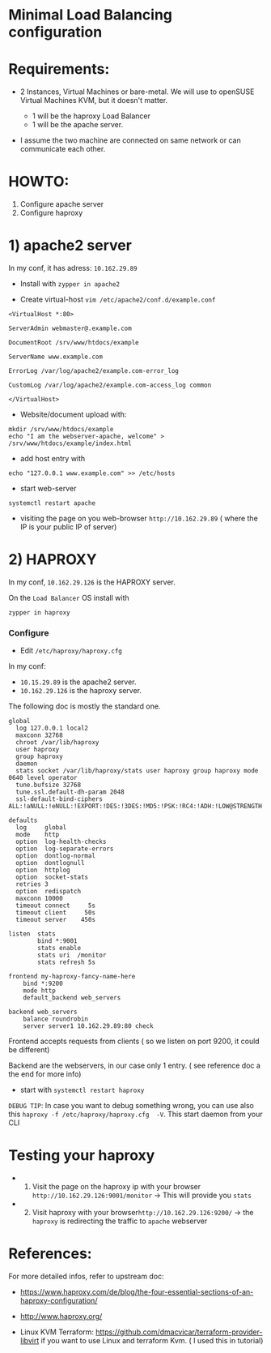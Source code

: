 # Minimal Load Balancing configuration

# Requirements:

- 2 Instances, Virtual Machines or bare-metal. We will use to openSUSE Virtual Machines KVM, but it doesn't matter.
  * 1 will be  the haproxy Load Balancer
  * 1 will be the apache server. 

- I assume the two machine are connected on same network or can communicate each other. 


# HOWTO:

1) Configure apache server
2) Configure haproxy

# 1) apache2 server 

In my conf, it has adress: `10.162.29.89`

* Install with `zypper in apache2`

* Create virtual-host `vim /etc/apache2/conf.d/example.conf`

```
<VirtualHost *:80>

ServerAdmin webmaster@.example.com

DocumentRoot /srv/www/htdocs/example

ServerName www.example.com

ErrorLog /var/log/apache2/example.com-error_log

CustomLog /var/log/apache2/example.com-access_log common

</VirtualHost>
```

* Website/document upload with:

```
mkdir /srv/www/htdocs/example
echo "I am the webserver-apache, welcome" > /srv/www/htdocs/example/index.html
```

* add host entry with 
```
echo "127.0.0.1 www.example.com" >> /etc/hosts
```

* start web-server
```
systemctl restart apache
```

* visiting the page on you web-browser `http://10.162.29.89` ( where the IP is your public IP of server)

# 2) HAPROXY  

In my conf, `10.162.29.126` is the HAPROXY server.

On the `Load Balancer` OS install with

```
zypper in haproxy
```

### Configure

* Edit `/etc/haproxy/haproxy.cfg` 

In my conf:
* `10.15.29.89` is the apache2 server.
* `10.162.29.126` is the haproxy server.

The following doc is mostly the standard one.

```
global
  log 127.0.0.1 local2
  maxconn 32768
  chroot /var/lib/haproxy
  user haproxy
  group haproxy
  daemon
  stats socket /var/lib/haproxy/stats user haproxy group haproxy mode 0640 level operator
  tune.bufsize 32768
  tune.ssl.default-dh-param 2048
  ssl-default-bind-ciphers ALL:!aNULL:!eNULL:!EXPORT:!DES:!3DES:!MD5:!PSK:!RC4:!ADH:!LOW@STRENGTH

defaults
  log     global
  mode    http
  option  log-health-checks
  option  log-separate-errors
  option  dontlog-normal
  option  dontlognull
  option  httplog
  option  socket-stats
  retries 3
  option  redispatch
  maxconn 10000
  timeout connect     5s
  timeout client     50s
  timeout server    450s

listen  stats
        bind *:9001
        stats enable
        stats uri  /monitor
        stats refresh 5s

frontend my-haproxy-fancy-name-here
    bind *:9200
    mode http
    default_backend web_servers

backend web_servers
    balance roundrobin
    server server1 10.162.29.89:80 check
```

Frontend  accepts requests from clients ( so we listen on port 9200, it could be different)

Backend are the webservers, in our case only 1 entry. ( see reference doc a the end for more info)


* start with `systemctl restart haproxy`


`DEBUG TIP`: In case you want to debug something wrong, you can use also this `haproxy -f /etc/haproxy/haproxy.cfg  -V`. This start daemon from your CLI


# Testing your haproxy

* 01) Visit the page on the haproxy ip with your browser `http://10.162.29.126:9001/monitor`
      -> This will provide you `stats`

* 02) Visit haproxy with your browser`http://10.162.29.126:9200/` -> the `haproxy` is redirecting the traffic to `apache` webserver


# References:

For more detailed infos, refer to upstream doc:

* https://www.haproxy.com/de/blog/the-four-essential-sections-of-an-haproxy-configuration/

* http://www.haproxy.org/

* Linux KVM Terraform: https://github.com/dmacvicar/terraform-provider-libvirt if you want to use Linux and terraform Kvm. ( I used this in tutorial)
